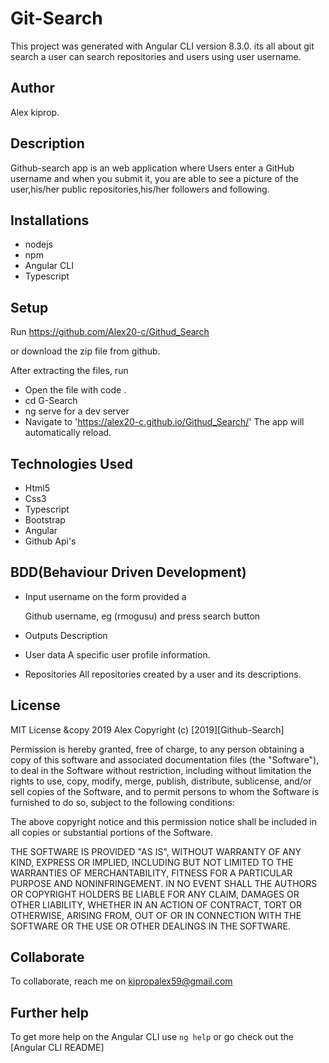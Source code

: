 # Git-Search
This project was generated with Angular CLI version 8.3.0. its all about git search a user can search repositories and users using user username.

## Author
Alex kiprop.

## Description

Github-search app is an web application where Users enter a GitHub username and when you submit it, you are able to see a picture of the user,his/her public repositories,his/her followers and following.


## Installations

* nodejs
* npm
* Angular CLI
* Typescript

## Setup

Run https://github.com/Alex20-c/Githud_Search

or download the zip file from github.

After extracting the files, run
* Open the file with code .
* cd G-Search
*  ng serve for a dev server
* Navigate to 'https://alex20-c.github.io/Githud_Search/' The app will automatically reload.


## Technologies Used
* Html5
* Css3
* Typescript
* Bootstrap
* Angular
* Github Api's

## BDD(Behaviour Driven Development)

* Input username on the form provided a

	Github username, eg (rmogusu) and press search button 

* Outputs	Description

* User data	A specific user profile information.
* Repositories	All repositories created by a user and its descriptions.



## License
MIT License &copy 2019 Alex
Copyright (c) [2019][Github-Search]

Permission is hereby granted, free of charge, to any person obtaining a copy of this software and associated documentation files (the "Software"), to deal in the Software without restriction, including without limitation the rights to use, copy, modify, merge, publish, distribute, sublicense, and/or sell copies of the Software, and to permit persons to whom the Software is furnished to do so, subject to the following conditions:

The above copyright notice and this permission notice shall be included in all copies or substantial portions of the Software.

THE SOFTWARE IS PROVIDED "AS IS", WITHOUT WARRANTY OF ANY KIND, EXPRESS OR IMPLIED, INCLUDING BUT NOT LIMITED TO THE WARRANTIES OF MERCHANTABILITY, FITNESS FOR A PARTICULAR PURPOSE AND NONINFRINGEMENT. IN NO EVENT SHALL THE AUTHORS OR COPYRIGHT HOLDERS BE LIABLE FOR ANY CLAIM, DAMAGES OR OTHER LIABILITY, WHETHER IN AN ACTION OF CONTRACT, TORT OR OTHERWISE, ARISING FROM, OUT OF OR IN CONNECTION WITH THE SOFTWARE OR THE USE OR OTHER DEALINGS IN THE SOFTWARE.

## Collaborate

To collaborate, reach me on kipropalex59@gmail.com

## Further help

To get more help on the Angular CLI use `ng help` or go check out the [Angular CLI README]